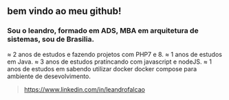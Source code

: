 ## bem vindo ao meu github!

### Sou o leandro, formado em ADS, MBA em arquitetura de sistemas, sou de Brasilia.

≈ 2 anos de estudos e fazendo projetos com PHP7 e 8.
≈ 1 anos de estudos em Java.
≈ 3 anos de estudos pratincando com javascript e nodeJS.
≈ 1 anos de estudos em sabendo utilizar docker docker compose para ambiente de desevolvimento.
> https://www.linkedin.com/in/leandrofalcao


